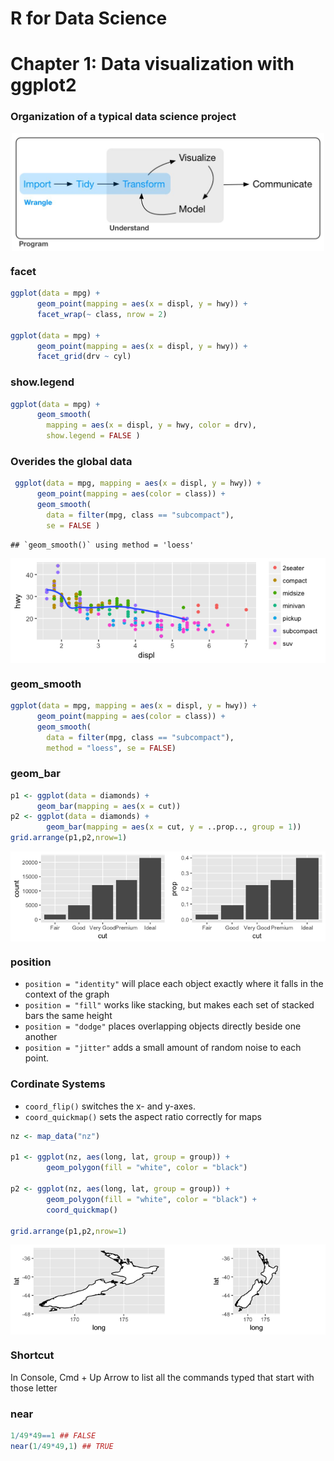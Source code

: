 R for Data Science
================

Chapter 1: Data visualization with ggplot2
==========================================

### Organization of a typical data science project

<img src="organization.png" width="500px" style="display: block; margin: auto;" />

### facet

``` r
ggplot(data = mpg) +
      geom_point(mapping = aes(x = displ, y = hwy)) +
      facet_wrap(~ class, nrow = 2)

ggplot(data = mpg) +
      geom_point(mapping = aes(x = displ, y = hwy)) +
      facet_grid(drv ~ cyl)
```

### show.legend

``` r
ggplot(data = mpg) +
      geom_smooth(
        mapping = aes(x = displ, y = hwy, color = drv),
        show.legend = FALSE )
```

### Overides the global data

``` r
 ggplot(data = mpg, mapping = aes(x = displ, y = hwy)) +
      geom_point(mapping = aes(color = class)) +
      geom_smooth(
        data = filter(mpg, class == "subcompact"),
        se = FALSE )
```

    ## `geom_smooth()` using method = 'loess'

<img src="R_for_Data_Science_files/figure-markdown_github/overide-1.png" style="display: block; margin: auto;" />

### geom\_smooth

``` r
ggplot(data = mpg, mapping = aes(x = displ, y = hwy)) +
      geom_point(mapping = aes(color = class)) +
      geom_smooth(
        data = filter(mpg, class == "subcompact"),
        method = "loess", se = FALSE)
```

### geom\_bar

``` r
p1 <- ggplot(data = diamonds) +
      geom_bar(mapping = aes(x = cut))
p2 <- ggplot(data = diamonds) +
        geom_bar(mapping = aes(x = cut, y = ..prop.., group = 1))
grid.arrange(p1,p2,nrow=1)
```

<img src="R_for_Data_Science_files/figure-markdown_github/geom_bar1-1.png" style="display: block; margin: auto;" />

### position

-   `position = "identity"` will place each object exactly where it falls in the context of the graph
-   `position = "fill"` works like stacking, but makes each set of stacked bars the same height
-   `position = "dodge"` places overlapping objects directly beside one another
-   `position = "jitter"` adds a small amount of random noise to each point.

### Cordinate Systems

-   `coord_flip()` switches the x- and y-axes.
-   `coord_quickmap()` sets the aspect ratio correctly for maps

``` r
nz <- map_data("nz")

p1 <- ggplot(nz, aes(long, lat, group = group)) +
        geom_polygon(fill = "white", color = "black")

p2 <- ggplot(nz, aes(long, lat, group = group)) +
        geom_polygon(fill = "white", color = "black") +
        coord_quickmap()

grid.arrange(p1,p2,nrow=1)
```

<img src="R_for_Data_Science_files/figure-markdown_github/map-1.png" style="display: block; margin: auto;" />

### Shortcut

In Console, Cmd + Up Arrow to list all the commands typed that start with those letter

### near

``` r
1/49*49==1 ## FALSE
near(1/49*49,1) ## TRUE
```
